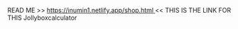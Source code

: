 READ ME >> [https://inumin1.netlify.app/shop.html ](https://jollyboxcal.netlify.app)<< THIS IS THE LINK FOR THIS Jollyboxcalculator
